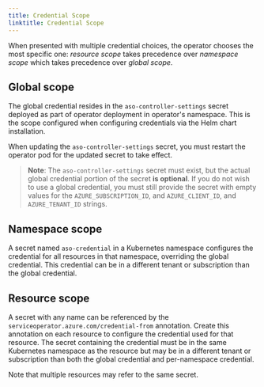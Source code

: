 ```yaml
---
title: Credential Scope
linktitle: Credential Scope
---
```


When presented with multiple credential choices, the operator chooses the most specific one:
_resource scope_ takes precedence over _namespace scope_ which takes precedence over _global scope_.

## Global scope

The global credential resides in the `aso-controller-settings` secret deployed as part of operator deployment in 
operator's namespace.
This is the scope configured when configuring credentials via the Helm chart installation.

When updating the `aso-controller-settings` secret, you must restart the operator pod for the updated secret to 
take effect.

> **Note**: The `aso-controller-settings` secret must exist, but the actual global credential portion of the secret
> **is optional**. If you do not wish to use a global credential, you must still provide the secret with empty values
> for the `AZURE_SUBSCRIPTION_ID`, and `AZURE_CLIENT_ID`, and `AZURE_TENANT_ID` strings.

## Namespace scope

A secret named `aso-credential` in a Kubernetes namespace configures the credential for all resources in that namespace,
overriding the global credential. This credential can be in a different tenant or subscription than the global credential.

## Resource scope

A secret with any name can be referenced by the `serviceoperator.azure.com/credential-from` annotation.
Create this annotation on each resource to configure the credential used for that resource. 
The secret containing the credential must be in the same Kubernetes namespace as the resource but may be in a different
tenant or subscription than both the global credential and per-namespace credential.

Note that multiple resources may refer to the same secret.

